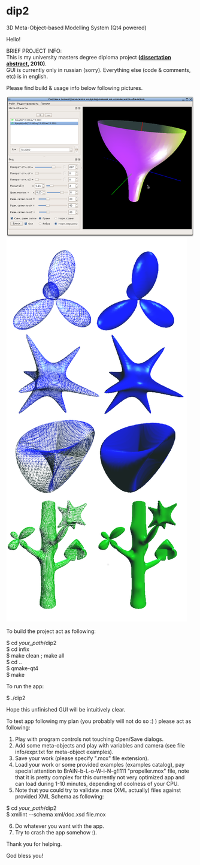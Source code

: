 # dip2
3D Meta-Object-based Modelling System (Qt4 powered)

Hello!

BRIEF PROJECT INFO:<br />
This is my university masters degree diploma project **([dissertation abstract](https://raw.githubusercontent.com/fifajan/dip2/master/abstract.pdf?raw=true), 2010)**.<br />
GUI is currently only in russian (sorry). Everything else (code & comments, etc) is in english.

Please find build & usage info below following pictures.

![Screenshot](https://raw.githubusercontent.com/fifajan/dip2/master/screen.png?raw=true "Screenshot")
![Surfaces examples](https://raw.githubusercontent.com/fifajan/dip2/master/surfaces.png?raw=true "Surfaces examples")

To build the project act as following:

$ cd _your_path_/dip2<br />
$ cd infix<br />
$ make clean ; make all<br />
$ cd ..<br />
$ qmake-qt4<br />
$ make<br />


To run the app:

$ ./dip2

Hope this unfinished GUI will be intuitively clear.

To test app following my plan (you probably will not do so :) ) please act as following:

1. Play with program controls not touching Open/Save dialogs.
2. Add some meta-objects and play with variables and camera (see file info/expr.txt for meta-object examples).
3. Save your work (please specify ".mox" file extension).
4. Load your work or some provided examples (examples catalog), pay special attention to BrAiN-b-L-o-W-i-N-g!!111 "propeller.mox" file,
note that it is pretty complex for this currently not very optimized app and can load during 1-10 minutes, depending of coolness of your CPU.
5. Note that you could try to validate .mox (XML actually) files against provided XML Schema as following:

$ cd _your_path_/dip2<br />
$ xmllint --schema xml/doc.xsd file.mox

6. Do whatever you want with the app.
7. Try to crash the app somehow :).

Thank you for helping.

God bless you!
